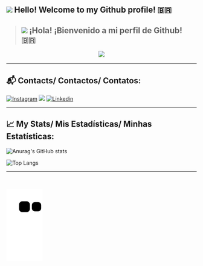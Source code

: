 ##  <img src="https://media.giphy.com/media/hvRJCLFzcasrR4ia7z/giphy.gif" width="30px"/> Hello! Welcome to my Github profile! 🇧🇷
> ##  <img src="https://media.giphy.com/media/hvRJCLFzcasrR4ia7z/giphy.gif" width="30px"/> ¡Hola! ¡Bienvenido a mi perfil de Github! 🇧🇷

<div id="header" align="center">
  <img src="https://media.giphy.com/media/ZeFG00TVXs54Pw4c8e/giphy.gif" width="300"/>
</div>
  
---

## 📬 Contacts/ Contactos/ Contatos:
[![Instagram](https://img.shields.io/badge/Instagram-E4405F?style=for-the-badge&logo=instagram&logoColor=white)](https://www.instagram.com/h.eloisa_alves/)
<a href = "mailto:heloisaalves2001@gmail.com"><img src="https://img.shields.io/badge/Gmail-D14836?style=for-the-badge&logo=gmail&logoColor=white" target="_blank"></a>
[![Linkedin](https://img.shields.io/badge/LinkedIn-0077B5?style=for-the-badge&logo=linkedin&logoColor=white)](https://www.linkedin.com/in/heloisa-aparecida-alves-945a38219/)
</div>

---

## 📈 My Stats/ Mis Estadísticas/ Minhas Estatísticas:

![Anurag's GitHub stats](https://github-readme-stats.vercel.app/api?username=Helogizzy&show_icons=true&count_private=true&theme=radical&include_all_commits=boolean)

![Top Langs](https://github-readme-stats.vercel.app/api/top-langs/?username=Helogizzy&layout=compact&langs_count=7&theme=radical)
<div>

---

<div id="header" align="center">
  <img src="https://komarev.com/ghpvc/?username=your-github-Helogizzy&style=flat-square&color=blue" alt=""/>
</div>

![Snake animation](https://github.com/Helogizzy/Helogizzy/blob/output/github-contribution-grid-snake.svg)
